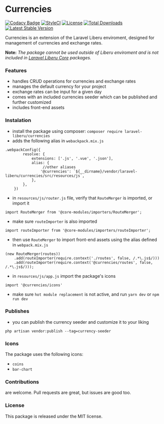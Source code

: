 # Currencies

[![Codacy Badge](https://app.codacy.com/project/badge/Grade/231c10ed999f4dfd98d9def61c1e6f7e)](https://www.codacy.com/gh/laravel-liberu/currencies?utm_source=github.com&amp;utm_medium=referral&amp;utm_content=laravel-liberu/currencies&amp;utm_campaign=Badge_Grade) 
[![StyleCI](https://github.styleci.io/repos/194647672/shield?branch=master)](https://github.styleci.io/repos/194647672)
[![License](https://poser.pugx.org/laravel-liberu/currencies/license)](https://packagist.org/packages/laravel-liberu/currencies)
[![Total Downloads](https://poser.pugx.org/laravel-liberu/currencies/downloads)](https://packagist.org/packages/laravel-liberu/currencies)
[![Latest Stable Version](https://poser.pugx.org/laravel-liberu/currencies/version)](https://packagist.org/packages/laravel-liberu/currencies)

Currencies is an extension of the Laravel Liberu enviroment, 
designed for management of currencies and exchange rates.

**Note:** *The package cannot be used outside of Liberu enviroment and is not included in [Laravel Liberu Core](https://github.com/laravel-liberu/Core) packages.*

### Features
- handles CRUD operations for currencies and exchange rates
- manages the default currency for your project 
- exchange rates can be input for a given day
- comes with an included currencies seeder which can be published and further customized
- includes front-end assets

### Instalation
* install the package using composer: `composer require laravel-liberu/currencies`
* adds the following alias in `webackpack.mix.js`
```
.webpackConfig({
        resolve: {
            extensions: ['.js', '.vue', '.json'],
            alias: {
                 //other aliases
                '@currencies': `${__dirname}/vendor/laravel-liberu/currencies/src/resources/js`,
            },
        },
    })
```
* in `resources/js/router.js` file, verify that `RouteMerger` is imported, or import it

`import RouteMerger from '@core-modules/importers/RouteMerger';`

* make sure `routeImporter` is also imported

`import routeImporter from '@core-modules/importers/routeImporter';`

* then use `RouteMerger` to import front-end assets using the alias defined in `webpack.mix.js`

```
(new RouteMerger(routes))
    .add(routeImporter(require.context('./routes', false, /.*\.js$/)))
    .add(routeImporter(require.context('@currencies/routes', false, /.*\.js$/)));
```

* in `resources/js/app.js` import the package's icons

`import '@currencies/icons'`

* make sure `hot module replacement` is not active, and run `yarn dev` or `npm run dev`

### Publishes
* you can publish the currency seeder and customize it to your liking

`php artisan vendor:publish --tag=currency-seeder`

### Icons
The package uses the following icons:
* `coins`
* `bar-chart`

### Contributions

are welcome. Pull requests are great, but issues are good too.

### License

This package is released under the MIT license.


